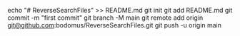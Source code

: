 echo "# ReverseSearchFiles" >> README.md
git init
git add README.md
git commit -m "first commit"
git branch -M main
git remote add origin git@github.com:bodomus/ReverseSearchFiles.git
git push -u origin main
